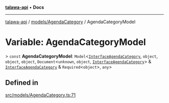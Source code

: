 [**talawa-api**](../../../README.md) • **Docs**

***

[talawa-api](../../../modules.md) / [models/AgendaCategory](../README.md) / AgendaCategoryModel

# Variable: AgendaCategoryModel

\> `const` **AgendaCategoryModel**: `Model`\<[`InterfaceAgendaCategory`](../interfaces/InterfaceAgendaCategory.md), `object`, `object`, `object`, `Document`\<`unknown`, `object`, [`InterfaceAgendaCategory`](../interfaces/InterfaceAgendaCategory.md)\> & [`InterfaceAgendaCategory`](../interfaces/InterfaceAgendaCategory.md) & `Required`\<`object`\>, `any`\>

## Defined in

[src/models/AgendaCategory.ts:71](https://github.com/PalisadoesFoundation/talawa-api/blob/fb5076f344cd74d4e51c692cbc70fc337bf1ac39/src/models/AgendaCategory.ts#L71)
